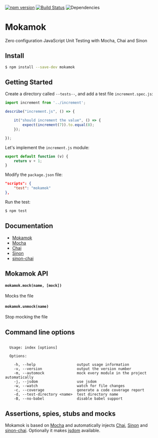 [![npm version](https://badge.fury.io/js/mokamok.svg)](https://badge.fury.io/js/mokamok)
[![Build Status](https://travis-ci.org/ggyorfi/mokamok.svg?branch=master)](https://travis-ci.org/ggyorfi/mokamok)
![Dependencies](https://david-dm.org/ggyorfi/mokamok.svg)

# Mokamok

Zero configuration JavaScript Unit Testing with Mocha, Chai and Sinon

## Install

```bash
$ npm install --save-dev mokamok
```

## Getting Started

Create a directory called `--tests--`, and add a test file `increment.spec.js`:

```javascript
import increment from '../increment';

describe("increment.js", () => {

    it("should increment the value", () => {
        expect(increment(7)).to.equal(8);
    });

});
```

Let's implement the `increment.js` module:

```javascript
export default function (v) {
    return v + 1;
}
```

Modify the `package.json` file:

```json
"scripts": {
    "test": "mokamok"
},
```

Run the test:

```bash
$ npm test
```

## Documentation

* [Mokamok](https://github.com/ggyorfi/mokamok/wiki)
* [Mocha](https://mochajs.org)
* [Chai](http://chaijs.com/api/bdd/)
* [Sinon](http://sinonjs.org/docs/)
* [sinon-chai](https://github.com/domenic/sinon-chai)

## Mokamok API

#### `mokamok.mock(name, [mock])`

Mocks the file

#### `mokamok.unmock(name)`

Stop mocking the file

## Command line options

```

  Usage: index [options]

  Options:

    -h, --help                   output usage information
    -v, --version                output the version number
    -m, --automock               mock every module in the project automatically
    -j, --jsdom                  use jsdom
    -w, --watch                  watch for file changes
    -c, --coverage               generate a code coverage report
    -d, --test-directory <name>  test directory name
    -B, --no-babel               disable babel support

```

## Assertions, spies, stubs and mocks

Mokamok is based on [Mocha](https://mochajs.org) and automatically
injects [Chai](http://chaijs.com), [Sinon](http://sinonjs.org) and [sinon-chai](https://github.com/domenic/sinon-chai). Optionally it makes [jsdom](https://github.com/tmpvar/jsdom) available.
